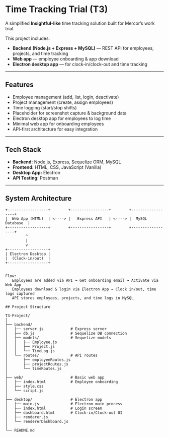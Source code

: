# Time Tracking Trial (T3)

A simplified **Insightful-like** time tracking solution built for Mercor’s work trial.  

This project includes:
- **Backend (Node.js + Express + MySQL)** — REST API for employees, projects, and time tracking  
- **Web app** — employee onboarding & app download  
- **Electron desktop app** — for clock-in/clock-out and time tracking  

---

## Features
- Employee management (add, list, login, deactivate)
- Project management (create, assign employees)
- Time logging (start/stop shifts)
- Placeholder for screenshot capture & background data
- Electron desktop app for employees to log time
- Minimal web app for onboarding employees
- API-first architecture for easy integration

---

## Tech Stack
- **Backend:** Node.js, Express, Sequelize ORM, MySQL  
- **Frontend:** HTML, CSS, JavaScript (Vanilla)  
- **Desktop App:** Electron  
- **API Testing:** Postman  

---

## System Architecture

```text
+------------------+        +-----------------+        +------------------+
|  Web App (HTML)  | <----> |   Express API   | <----> |  MySQL Database  |
+------------------+        +-----------------+        +------------------+
         ^
         |
         v
+------------------+
| Electron Desktop |
|  (Clock-in/out)  |
+------------------+


Flow:
   Employees are added via API → Get onboarding email → Activate via Web App
   Employees download & login via Electron App → Clock in/out, time logs captured
   API stores employees, projects, and time logs in MySQL

## Project Structure

T3-Project/
│
├── backend/
│   ├── server.js            # Express server
│   ├── db.js                # Sequelize DB connection
│   ├── models/              # Sequelize models
│   │   ├── Employee.js
│   │   ├── Project.js
│   │   └── TimeLog.js
│   └── routes/              # API routes
│       ├── employeeRoutes.js
│       ├── projectRoutes.js
│       └── timeRoutes.js
│
├── web/                     # Basic web app
│   ├── index.html           # Employee onboarding
│   ├── style.css
│   └── script.js
│
├── desktop/                 # Electron app
│   ├── main.js              # Electron main process
│   ├── index.html           # Login screen
│   ├── dashboard.html       # Clock-in/Clock-out UI
│   ├── renderer.js
│   └── rendererDashboard.js
│
└── README.md

